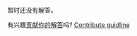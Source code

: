 
暂时还没有解答。

有兴趣[贡献你的解答](https://github.com/BFEdev/BFE.dev-solutions/blob/main/typescript/implement-Omit-T-K_zh.md)吗? [Contribute guidline](https://github.com/BFEdev/BFE.dev-solutions#how-to-contribute)
